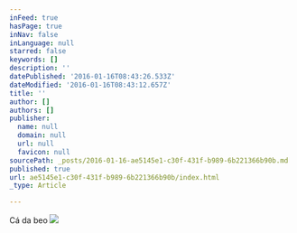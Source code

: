 ```yaml
---
inFeed: true
hasPage: true
inNav: false
inLanguage: null
starred: false
keywords: []
description: ''
datePublished: '2016-01-16T08:43:26.533Z'
dateModified: '2016-01-16T08:43:12.657Z'
title: ''
author: []
authors: []
publisher:
  name: null
  domain: null
  url: null
  favicon: null
sourcePath: _posts/2016-01-16-ae5145e1-c30f-431f-b989-6b221366b90b.md
published: true
url: ae5145e1-c30f-431f-b989-6b221366b90b/index.html
_type: Article

---
```

Cá da beo
![](https://the-grid-user-content.s3-us-west-2.amazonaws.com/4bbc5127-6042-4324-87bb-c3319c6f5e46.jpg)